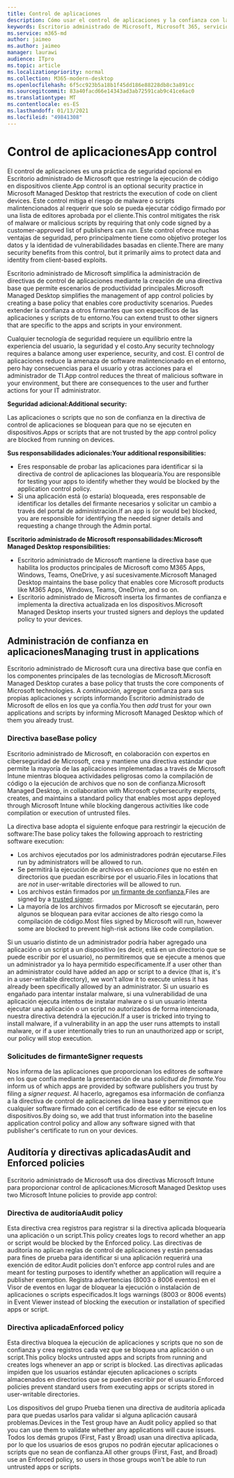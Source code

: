 ```yaml
---
title: Control de aplicaciones
description: Cómo usar el control de aplicaciones y la confianza con las aplicaciones
keywords: Escritorio administrado de Microsoft, Microsoft 365, servicio, documentación
ms.service: m365-md
author: jaimeo
ms.author: jaimeo
manager: laurawi
audience: ITpro
ms.topic: article
ms.localizationpriority: normal
ms.collection: M365-modern-desktop
ms.openlocfilehash: 6f5cc923b5a18b1f45dd186e88228db8c3a891cc
ms.sourcegitcommit: 83a40facd66e14343ad3ab72591cab9c41ce6ac0
ms.translationtype: MT
ms.contentlocale: es-ES
ms.lasthandoff: 01/13/2021
ms.locfileid: "49841308"
---
```

# <a name="app-control"></a><span data-ttu-id="e1a67-104">Control de aplicaciones</span><span class="sxs-lookup"><span data-stu-id="e1a67-104">App control</span></span>

<span data-ttu-id="e1a67-105">El control de aplicaciones es una práctica de seguridad opcional en Escritorio administrado de Microsoft que restringe la ejecución de código en dispositivos cliente.</span><span class="sxs-lookup"><span data-stu-id="e1a67-105">App control is an optional security practice in Microsoft Managed Desktop that restricts the execution of code on client devices.</span></span> <span data-ttu-id="e1a67-106">Este control mitiga el riesgo de malware o scripts malintencionados al requerir que solo se pueda ejecutar código firmado por una lista de editores aprobada por el cliente.</span><span class="sxs-lookup"><span data-stu-id="e1a67-106">This control mitigates the risk of malware or malicious scripts by requiring that only code signed by a customer-approved list of publishers can run.</span></span> <span data-ttu-id="e1a67-107">Este control ofrece muchas ventajas de seguridad, pero principalmente tiene como objetivo proteger los datos y la identidad de vulnerabilidades basadas en cliente.</span><span class="sxs-lookup"><span data-stu-id="e1a67-107">There are many security benefits from this control, but it primarily aims to protect data and identity from client-based exploits.</span></span>

<span data-ttu-id="e1a67-108">Escritorio administrado de Microsoft simplifica la administración de directivas de control de aplicaciones mediante la creación de una directiva base que permite escenarios de productividad principales.</span><span class="sxs-lookup"><span data-stu-id="e1a67-108">Microsoft Managed Desktop simplifies the management of app control policies by creating a base policy that enables core productivity scenarios.</span></span> <span data-ttu-id="e1a67-109">Puedes extender la confianza a otros firmantes que son específicos de las aplicaciones y scripts de tu entorno.</span><span class="sxs-lookup"><span data-stu-id="e1a67-109">You can extend trust to other signers that are specific to the apps and scripts in your environment.</span></span> 


<span data-ttu-id="e1a67-110">Cualquier tecnología de seguridad requiere un equilibrio entre la experiencia del usuario, la seguridad y el costo.</span><span class="sxs-lookup"><span data-stu-id="e1a67-110">Any security technology requires a balance among user experience, security, and cost.</span></span> <span data-ttu-id="e1a67-111">El control de aplicaciones reduce la amenaza de software malintencionado en el entorno, pero hay consecuencias para el usuario y otras acciones para el administrador de TI.</span><span class="sxs-lookup"><span data-stu-id="e1a67-111">App control reduces the threat of malicious software in your environment, but there are consequences to the user and further actions for your IT administrator.</span></span>

<span data-ttu-id="e1a67-112">**Seguridad adicional:**</span><span class="sxs-lookup"><span data-stu-id="e1a67-112">**Additional security:**</span></span>

<span data-ttu-id="e1a67-113">Las aplicaciones o scripts que no son de confianza en la directiva de control de aplicaciones se bloquean para que no se ejecuten en dispositivos.</span><span class="sxs-lookup"><span data-stu-id="e1a67-113">Apps or scripts that are not trusted by the app control policy are blocked from running on devices.</span></span>

<span data-ttu-id="e1a67-114">**Sus responsabilidades adicionales:**</span><span class="sxs-lookup"><span data-stu-id="e1a67-114">**Your additional responsibilities:**</span></span>

- <span data-ttu-id="e1a67-115">Eres responsable de probar las aplicaciones para identificar si la directiva de control de aplicaciones las bloquearía.</span><span class="sxs-lookup"><span data-stu-id="e1a67-115">You are responsible for testing your apps to identify whether they would be blocked by the application control policy.</span></span>
- <span data-ttu-id="e1a67-116">Si una aplicación está (o estaría) bloqueada, eres responsable de identificar los detalles del firmante necesarios y solicitar un cambio a través del portal de administración.</span><span class="sxs-lookup"><span data-stu-id="e1a67-116">If an app is (or would be) blocked, you are responsible for identifying the needed signer details and requesting a change through the Admin portal.</span></span>

<span data-ttu-id="e1a67-117">**Escritorio administrado de Microsoft responsabilidades:**</span><span class="sxs-lookup"><span data-stu-id="e1a67-117">**Microsoft Managed Desktop responsibilities:**</span></span>

- <span data-ttu-id="e1a67-118">Escritorio administrado de Microsoft mantiene la directiva base que habilita los productos principales de Microsoft como M365 Apps, Windows, Teams, OneDrive, y así sucesivamente.</span><span class="sxs-lookup"><span data-stu-id="e1a67-118">Microsoft Managed Desktop maintains the base policy that enables core Microsoft products like M365 Apps, Windows, Teams, OneDrive, and so on.</span></span>
- <span data-ttu-id="e1a67-119">Escritorio administrado de Microsoft inserta los firmantes de confianza e implementa la directiva actualizada en los dispositivos.</span><span class="sxs-lookup"><span data-stu-id="e1a67-119">Microsoft Managed Desktop inserts your trusted signers and deploys the updated policy to your devices.</span></span>


## <a name="managing-trust-in-applications"></a><span data-ttu-id="e1a67-120">Administración de confianza en aplicaciones</span><span class="sxs-lookup"><span data-stu-id="e1a67-120">Managing trust in applications</span></span>

<span data-ttu-id="e1a67-121">Escritorio administrado de Microsoft cura una directiva base que confía en los componentes principales de las tecnologías de Microsoft.</span><span class="sxs-lookup"><span data-stu-id="e1a67-121">Microsoft Managed Desktop curates a base policy that trusts the core components of Microsoft technologies.</span></span> <span data-ttu-id="e1a67-122">A *continuación,* agregue confianza para sus propias aplicaciones y scripts informando Escritorio administrado de Microsoft de ellos en los que ya confía.</span><span class="sxs-lookup"><span data-stu-id="e1a67-122">You then *add* trust for your own applications and scripts by informing Microsoft Managed Desktop which of them you already trust.</span></span>

### <a name="base-policy"></a><span data-ttu-id="e1a67-123">Directiva base</span><span class="sxs-lookup"><span data-stu-id="e1a67-123">Base policy</span></span>

<span data-ttu-id="e1a67-124">Escritorio administrado de Microsoft, en colaboración con expertos en ciberseguridad de Microsoft, crea y mantiene una directiva estándar que permite la mayoría de las aplicaciones implementadas a través de Microsoft Intune mientras bloquea actividades peligrosas como la compilación de código o la ejecución de archivos que no son de confianza.</span><span class="sxs-lookup"><span data-stu-id="e1a67-124">Microsoft Managed Desktop, in collaboration with Microsoft cybersecurity experts, creates, and maintains a standard policy that enables most apps deployed through Microsoft Intune while blocking dangerous activities like code compilation or execution of untrusted files.</span></span>

<span data-ttu-id="e1a67-125">La directiva base adopta el siguiente enfoque para restringir la ejecución de software:</span><span class="sxs-lookup"><span data-stu-id="e1a67-125">The base policy takes the following approach to restricting software execution:</span></span>

- <span data-ttu-id="e1a67-126">Los archivos ejecutados por los administradores podrán ejecutarse.</span><span class="sxs-lookup"><span data-stu-id="e1a67-126">Files run by administrators will be allowed to run.</span></span>
- <span data-ttu-id="e1a67-127">Se permitirá la ejecución de archivos en *ubicaciones* que no estén en directorios que puedan escribirse por el usuario.</span><span class="sxs-lookup"><span data-stu-id="e1a67-127">Files in locations that are *not* in user-writable directories will be allowed to run.</span></span>
- <span data-ttu-id="e1a67-128">Los archivos están firmados por [un firmante de confianza.](#signer-requests)</span><span class="sxs-lookup"><span data-stu-id="e1a67-128">Files are signed by a [trusted signer](#signer-requests).</span></span>
- <span data-ttu-id="e1a67-129">La mayoría de los archivos firmados por Microsoft se ejecutarán, pero algunos se bloquean para evitar acciones de alto riesgo como la compilación de código.</span><span class="sxs-lookup"><span data-stu-id="e1a67-129">Most files signed by Microsoft will run, however some are blocked to prevent high-risk actions like code compilation.</span></span>


<span data-ttu-id="e1a67-130">Si un usuario distinto de un administrador podría haber agregado una aplicación o un script a un dispositivo (es decir, está en un directorio que se puede escribir por el usuario), no permitiremos que se ejecute a menos que un administrador ya lo haya permitido específicamente.</span><span class="sxs-lookup"><span data-stu-id="e1a67-130">If a user other than an administrator could have added an app or script to a device (that is, it's in a user-writable directory), we won't allow it to execute unless it has already been specifically allowed by an administrator.</span></span> <span data-ttu-id="e1a67-131">Si un usuario es engañado para intentar instalar malware, si una vulnerabilidad de una aplicación ejecuta intentos de instalar malware o si un usuario intenta ejecutar una aplicación o un script no autorizados de forma intencionada, nuestra directiva detendrá la ejecución.</span><span class="sxs-lookup"><span data-stu-id="e1a67-131">If a user is tricked into trying to install malware, if a vulnerability in an app the user runs attempts to install malware, or if a user intentionally tries to run an unauthorized app or script, our policy will stop execution.</span></span>

### <a name="signer-requests"></a><span data-ttu-id="e1a67-132">Solicitudes de firmante</span><span class="sxs-lookup"><span data-stu-id="e1a67-132">Signer requests</span></span>

<span data-ttu-id="e1a67-133">Nos informa de las aplicaciones que proporcionan los editores de software en los que confía mediante la presentación de una *solicitud de firmante.*</span><span class="sxs-lookup"><span data-stu-id="e1a67-133">You inform us of which apps are provided by software publishers you trust by filing a *signer request*.</span></span> <span data-ttu-id="e1a67-134">Al hacerlo, agregamos esa información de confianza a la directiva de control de aplicaciones de línea base y permitimos que cualquier software firmado con el certificado de ese editor se ejecute en los dispositivos.</span><span class="sxs-lookup"><span data-stu-id="e1a67-134">By doing so, we add that trust information into the baseline application control policy and allow any software signed with that publisher's certificate to run on your devices.</span></span>

## <a name="audit-and-enforced-policies"></a><span data-ttu-id="e1a67-135">Auditoría y directivas aplicadas</span><span class="sxs-lookup"><span data-stu-id="e1a67-135">Audit and Enforced policies</span></span>

<span data-ttu-id="e1a67-136">Escritorio administrado de Microsoft usa dos directivas Microsoft Intune para proporcionar control de aplicaciones:</span><span class="sxs-lookup"><span data-stu-id="e1a67-136">Microsoft Managed Desktop uses two Microsoft Intune policies to provide app control:</span></span>

### <a name="audit-policy"></a><span data-ttu-id="e1a67-137">Directiva de auditoría</span><span class="sxs-lookup"><span data-stu-id="e1a67-137">Audit policy</span></span>
<span data-ttu-id="e1a67-138">Esta directiva crea registros para registrar si la directiva aplicada bloquearía una aplicación o un script.</span><span class="sxs-lookup"><span data-stu-id="e1a67-138">This policy creates logs to record whether an app or script would be blocked by the Enforced policy.</span></span> <span data-ttu-id="e1a67-139">Las directivas de auditoría no aplican reglas de control de aplicaciones y están pensadas para fines de prueba para identificar si una aplicación requerirá una exención de editor.</span><span class="sxs-lookup"><span data-stu-id="e1a67-139">Audit policies don't enforce app control rules and are meant for testing purposes to identify whether an application will require a publisher exemption.</span></span> <span data-ttu-id="e1a67-140">Registra advertencias (8003 o 8006 eventos) en el Visor de eventos en lugar de bloquear la ejecución o instalación de aplicaciones o scripts especificados.</span><span class="sxs-lookup"><span data-stu-id="e1a67-140">It logs warnings (8003 or 8006 events) in Event Viewer instead of blocking the execution or installation of specified apps or script.</span></span>

### <a name="enforced-policy"></a><span data-ttu-id="e1a67-141">Directiva aplicada</span><span class="sxs-lookup"><span data-stu-id="e1a67-141">Enforced policy</span></span>
<span data-ttu-id="e1a67-142">Esta directiva bloquea la ejecución de aplicaciones y scripts que no son de confianza y crea registros cada vez que se bloquea una aplicación o un script.</span><span class="sxs-lookup"><span data-stu-id="e1a67-142">This policy blocks untrusted apps and scripts from running and creates logs whenever an app or script is blocked.</span></span> <span data-ttu-id="e1a67-143">Las directivas aplicadas impiden que los usuarios estándar ejecuten aplicaciones o scripts almacenados en directorios que se pueden escribir por el usuario.</span><span class="sxs-lookup"><span data-stu-id="e1a67-143">Enforced policies prevent standard users from executing apps or scripts stored in user-writable directories.</span></span>

<span data-ttu-id="e1a67-144">Los dispositivos del grupo Prueba tienen una directiva de auditoría aplicada para que puedas usarlos para validar si alguna aplicación causará problemas.</span><span class="sxs-lookup"><span data-stu-id="e1a67-144">Devices in the Test group have an Audit policy applied so that you can use them to validate whether any applications will cause issues.</span></span> <span data-ttu-id="e1a67-145">Todos los demás grupos (First, Fast y Broad) usan una directiva aplicada, por lo que los usuarios de esos grupos no podrán ejecutar aplicaciones o scripts que no sean de confianza.</span><span class="sxs-lookup"><span data-stu-id="e1a67-145">All other groups (First, Fast, and Broad) use an Enforced policy, so users in those groups won't be able to run untrusted apps or scripts.</span></span>







